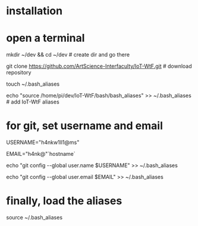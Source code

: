 # installation


# open a terminal

mkdir ~/dev && cd ~/dev # create dir and go there
 
git clone https://github.com/ArtScience-Interfaculty/IoT-WtF.git # download repository

touch ~/.bash_aliases

echo "source /home/pi/dev/IoT-WtF/bash/bash_aliases" >> ~/.bash_aliases  # add IoT-WtF aliases


# for git, set username and email

USERNAME="h4nkw1ll1@ms"

EMAIL="h4nk@"\`hostname\`

echo "git config --global user.name  $USERNAME" >> ~/.bash_aliases

echo "git config --global user.email $EMAIL" >> ~/.bash_aliases


# finally, load the aliases

source ~/.bash_aliases
